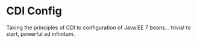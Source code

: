 # CDI Config

Taking the principles of CDI to configuration of Java EE 7 beans... trivial to start, powerful ad infinitum.
